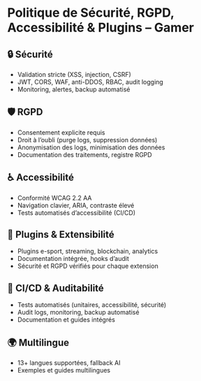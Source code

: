 # Politique de Sécurité, RGPD, Accessibilité & Plugins – Gamer

## 🔒 Sécurité
- Validation stricte (XSS, injection, CSRF)
- JWT, CORS, WAF, anti-DDOS, RBAC, audit logging
- Monitoring, alertes, backup automatisé

## 🛡️ RGPD
- Consentement explicite requis
- Droit à l’oubli (purge logs, suppression données)
- Anonymisation des logs, minimisation des données
- Documentation des traitements, registre RGPD

## ♿ Accessibilité
- Conformité WCAG 2.2 AA
- Navigation clavier, ARIA, contraste élevé
- Tests automatisés d’accessibilité (CI/CD)

## 🧩 Plugins & Extensibilité
- Plugins e-sport, streaming, blockchain, analytics
- Documentation intégrée, hooks d’audit
- Sécurité et RGPD vérifiés pour chaque extension

## 🚀 CI/CD & Auditabilité
- Tests automatisés (unitaires, accessibilité, sécurité)
- Audit logs, monitoring, backup automatisé
- Documentation et guides intégrés

## 🌍 Multilingue
- 13+ langues supportées, fallback AI
- Exemples et guides multilingues
